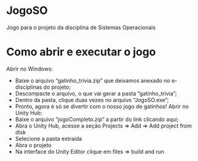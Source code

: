 # JogoSO
Jogo para o projeto da disciplina de Sistemas Operacionais

# Como abrir e executar o jogo
Abrir no Windows:
- Baixe o arquivo “gatinho_trivia.zip” que deixamos anexado no e-disciplinas do projeto;
- Descompacte o arquivo, o que vai gerar a pasta “gatinho_trivia”;
- Dentro da pasta, clique duas vezes no arquivo “JogoSO.exe”;
- Pronto, agora é só se divertir com o nosso jogo de gatinhos!
Abrir no Unity Hub:
- Baixe o arquivo “jogoCompleto.zip” a partir do link clicando aqui;
- Abra o Unity Hub, acesse a seção Projects => Add => Add project from disk
- Selecione a pasta extraída
- Abra o projeto
- Na interface do Unity Editor clique em files => build and run

